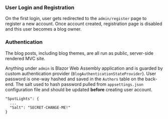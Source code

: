 
### User Login and Registration
On the first login, user gets redirected to the `admin/register` page to register a new account. 
Once account created, registration page is disabled and this user becomes a blog owner.

### Authentication
The blog posts, including blog themes, are all run as public, server-side rendered MVC site. 

Anything under `admin` is Blazor Web Assembly application and is guarded by custom authentication provider (`BlogAuthenticationStateProvider`). 
User password is one-way hashed and saved in the `Authors` table on the back-end. 
The salt used to hash password pulled from `appsettings.json` configuration file and should be updated **before** creating user account.

```
"SpotLights": {
  ...
  "Salt": "SECRET-CHANGE-ME!"
}
```